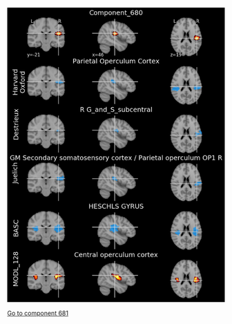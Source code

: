 


![680](preliminary/680.jpg "Component 680")

[Go to component 681](https://parietal-inria.github.io/MODL_atlas/1024/681 "Component 681")